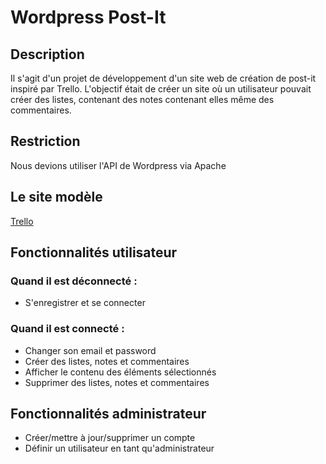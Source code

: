 # Wordpress Post-It

## Description
Il s'agit d'un projet de développement d'un site web de création de post-it inspiré par Trello. L'objectif était de créer un site où un utilisateur pouvait créer des listes, contenant des notes contenant elles même des commentaires.

## Restriction
Nous devions utiliser l'API de Wordpress via Apache

## Le site modèle
<a href="https://trello.com/fr" target="_blank">Trello</a>

## Fonctionnalités utilisateur
### Quand il est déconnecté :
* S'enregistrer et se connecter
### Quand il est connecté :
* Changer son email et password
* Créer des listes, notes et commentaires
* Afficher le contenu des éléments sélectionnés
* Supprimer des listes, notes et commentaires
## Fonctionnalités administrateur
* Créer/mettre à jour/supprimer un compte
* Définir un utilisateur en tant qu'administrateur
